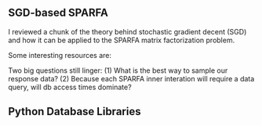 ## SGD-based SPARFA

I reviewed a chunk of the theory behind stochastic gradient decent (SGD) 
and how it can be applied to the SPARFA matrix factorization problem.

Some interesting resources are:

Two big questions still linger:
(1) What is the best way to sample our response data?
(2) Because each SPARFA inner interation will require a data query, will db access times dominate?

## Python Database Libraries

